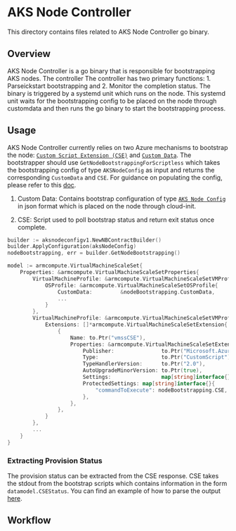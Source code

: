 # AKS Node Controller

This directory contains files related to AKS Node Controller go binary.

## Overview

AKS Node Controller is a go binary that is responsible for bootstrapping AKS nodes. The controller The controller has two primary functions: 1. Parseickstart bootstrapping and 2. Monitor the completion status. The binary is triggered by a systemd unit which runs on the node. This systemd unit waits for the bootstrapping config to be placed on the node through customdata and then runs the go binary to start the bootstrapping process.

## Usage

AKS Node Controller currently relies on two Azure mechanisms to bootstrap the node: [`Custom Script Extension (CSE)`](https://learn.microsoft.com/en-us/azure/virtual-machines/extensions/custom-script-linux) and [`Custom Data`](https://learn.microsoft.com/en-us/azure/virtual-machines/custom-data}). The bootstrapper should use `GetNodeBootstrappingForScriptless` which takes the bootstrapping config of type `AKSNodeConfig` as input and returns the corresponding `CustomData` and `CSE`. For guidance on populating the config, please refer to this [doc](https://github.com/Azure/AgentBaker/tree/dev/pkg/proto/aksnodeconfig/v1).

1. Custom Data: Contains bootstrap configuration of type [`AKS Node Config`](https://github.com/Azure/AgentBaker/tree/dev/pkg/proto/aksnodeconfig/v1) in json format which is placed on the node through cloud-init.

2. CSE: Script used to poll bootstrap status and return exit status once complete. 

```go
builder := aksnodeconfigv1.NewNBContractBuilder()
builder.ApplyConfiguration(aksNodeConfig)
nodeBootstrapping, err = builder.GetNodeBootstrapping()

model := armcompute.VirtualMachineScaleSet{
    Properties: &armcompute.VirtualMachineScaleSetProperties{
        VirtualMachineProfile: &armcompute.VirtualMachineScaleSetVMProfile{
            OSProfile: &armcompute.VirtualMachineScaleSetOSProfile{
                CustomData:         &nodeBootstrapping.CustomData,
                ...
            }
        },
        VirtualMachineProfile: &armcompute.VirtualMachineScaleSetVMProfile{
            Extensions: []*armcompute.VirtualMachineScaleSetExtension{
                {
                    Name: to.Ptr("vmssCSE"),
                    Properties: &armcompute.VirtualMachineScaleSetExtensionProperties{
                        Publisher:               to.Ptr("Microsoft.Azure.Extensions"),
                        Type:                    to.Ptr("CustomScript"),
                        TypeHandlerVersion:      to.Ptr("2.0"),
                        AutoUpgradeMinorVersion: to.Ptr(true),
                        Settings:                map[string]interface{}{},
                        ProtectedSettings: map[string]interface{}{
                            "commandToExecute": nodeBootstrapping.CSE,
                        },
                    },
                },
            }
        },
        ...
    }
}
```

### Extracting Provision Status

The provision status can be extracted from the CSE response. CSE takes the stdout from the bootstrap scripts which contains information in the form `datamodel.CSEStatus`. You can find an example of how to parse the output [here](https://github.com/Azure/AgentBaker/blob/dev/e2e/scenario_helpers_test.go#L163).

## Workflow

